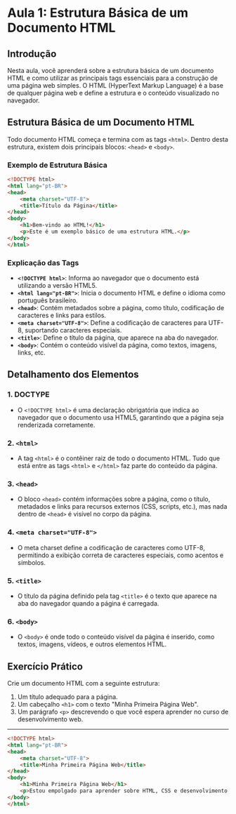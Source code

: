# Aula 1: Estrutura Básica de um Documento HTML

## Introdução

Nesta aula, você aprenderá sobre a estrutura básica de um documento HTML e como utilizar as principais tags essenciais para a construção de uma página web simples. O HTML (HyperText Markup Language) é a base de qualquer página web e define a estrutura e o conteúdo visualizado no navegador.

## Estrutura Básica de um Documento HTML

Todo documento HTML começa e termina com as tags `<html>`. Dentro desta estrutura, existem dois principais blocos: `<head>` e `<body>`.

### Exemplo de Estrutura Básica

```html
<!DOCTYPE html>
<html lang="pt-BR">
<head>
    <meta charset="UTF-8">
    <title>Título da Página</title>
</head>
<body>
    <h1>Bem-vindo ao HTML!</h1>
    <p>Este é um exemplo básico de uma estrutura HTML.</p>
</body>
</html>

```
### Explicação das Tags

- **`<!DOCTYPE html>`**: Informa ao navegador que o documento está utilizando a versão HTML5.
- **`<html lang="pt-BR">`**: Inicia o documento HTML e define o idioma como português brasileiro.
- **`<head>`**: Contém metadados sobre a página, como título, codificação de caracteres e links para estilos.
- **`<meta charset="UTF-8">`**: Define a codificação de caracteres para UTF-8, suportando caracteres especiais.
- **`<title>`**: Define o título da página, que aparece na aba do navegador.
- **`<body>`**: Contém o conteúdo visível da página, como textos, imagens, links, etc.

## Detalhamento dos Elementos

### 1. **DOCTYPE**

- O `<!DOCTYPE html>` é uma declaração obrigatória que indica ao navegador que o documento usa HTML5, garantindo que a página seja renderizada corretamente.

### 2. **`<html>`**

- A tag `<html>` é o contêiner raiz de todo o documento HTML. Tudo que está entre as tags `<html>` e `</html>` faz parte do conteúdo da página.

### 3. **`<head>`**

- O bloco `<head>` contém informações sobre a página, como o título, metadados e links para recursos externos (CSS, scripts, etc.), mas nada dentro de `<head>` é visível no corpo da página.

### 4. **`<meta charset="UTF-8">`**

- O meta charset define a codificação de caracteres como UTF-8, permitindo a exibição correta de caracteres especiais, como acentos e símbolos.

### 5. **`<title>`**

- O título da página definido pela tag `<title>` é o texto que aparece na aba do navegador quando a página é carregada.

### 6. **`<body>`**

- O `<body>` é onde todo o conteúdo visível da página é inserido, como textos, imagens, vídeos, e outros elementos HTML.

## Exercício Prático

Crie um documento HTML com a seguinte estrutura:

1. Um título adequado para a página.
2. Um cabeçalho `<h1>` com o texto "Minha Primeira Página Web".
3. Um parágrafo `<p>` descrevendo o que você espera aprender no curso de desenvolvimento web.

---

```html
<!DOCTYPE html>
<html lang="pt-BR">
<head>
    <meta charset="UTF-8">
    <title>Minha Primeira Página Web</title>
</head>
<body>
    <h1>Minha Primeira Página Web</h1>
    <p>Estou empolgado para aprender sobre HTML, CSS e desenvolvimento web. Espero criar páginas interativas e funcionais.</p>
</body>
</html>
```
